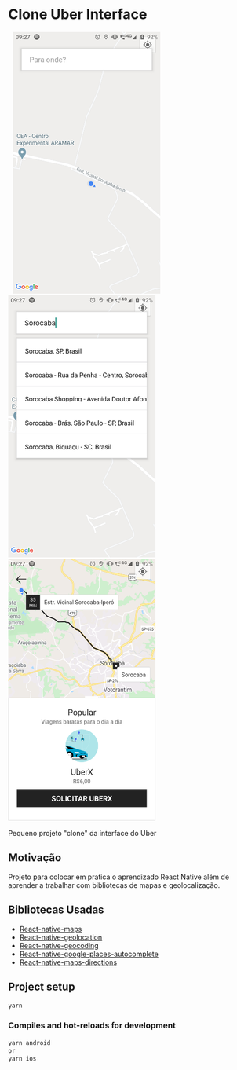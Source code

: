 # Clone Uber Interface
 <div class="row">
  <div class="column" style="padding-left:10px">
    <img src="/Screenshot_20201104-092703.png" alt="screenshot" width="300"/>
  </div>
  <div class="column">
    <img src="/Screenshot_20201104-092717.png" alt="screenshot" width="300"/>
  </div>  
  <div class="column">
    <img src="/Screenshot_20201104-092737.png" alt="screenshot" width="300"/>
  </div>
</div> 

Pequeno projeto "clone" da interface do Uber

## Motivação
Projeto para colocar em pratica o aprendizado React Native além de aprender a trabalhar com bibliotecas de mapas e geolocalização.

## Bibliotecas Usadas
* [React-native-maps](https://github.com/react-native-maps/react-native-maps)
* [React-native-geolocation](https://github.com/react-native-geolocation/react-native-geolocation)
* [React-native-geocoding](https://github.com/marlove/react-native-geocoding#readme)
* [React-native-google-places-autocomplete](https://github.com/FaridSafi/react-native-google-places-autocomplete)
* [React-native-maps-directions](https://github.com/bramus/react-native-maps-directions)

## Project setup
```
yarn
```

### Compiles and hot-reloads for development
```
yarn android
or
yarn ios
```
